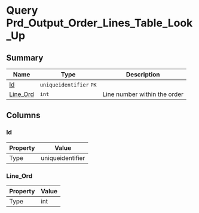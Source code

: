 # Query Prd_Output_Order_Lines_Table_Look_Up


## Summary

| Name | Type | Description |
| - | - | --- |
|[Id](#id)|`uniqueidentifier` `PK`||
|[Line_Ord](#line_ord)|`int` |Line number within the order|

## Columns

### Id

| Property | Value |
| - | - |
|Type|uniqueidentifier|

### Line_Ord

| Property | Value |
| - | - |
|Type|int|


